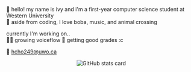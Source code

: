 🐰 hello! my name is ivy and i'm a first-year computer science student at Western University  
🌷 aside from coding, I love boba, music, and animal crossing  

currently I'm working on..  
👩‍💻 growing voiceflow 
📎 getting good grades :c  

💌 hcho249@uwo.ca  
<div style="text-align: center;">
  <picture style="display: inline-block;">
    <source
      srcset="https://github-readme-stats.vercel.app/api?username=yivwon&show_icons=true&title_color=A7356C&text_color=A7356C&icon_color=A7356C&bg_color=45,AA8CA2,FFFFFF&border_color=F5BDD8"
      media="(prefers-color-scheme: dark)"
    />
    <source
      srcset="https://github-readme-stats.vercel.app/api?username=yivwon&show_icons=true&title_color=D39AB8&text_color=DD97B9&icon_color=EFAACC&bg_color=45,FFE8F3,FFFFFF&border_color=F5BDD8"
      media="(prefers-color-scheme: light), (prefers-color-scheme: no-preference)"
    />
    <img 
      src="https://github-readme-stats.vercel.app/api?username=yivwon&show_icons=true&title_color=D39AB8&text_color=EFAACC&icon_color=EFAACC&bg_color=45,FFE8F3,FFFFFF" 
      alt="GitHub stats card"
    />
  </picture>
</div>
